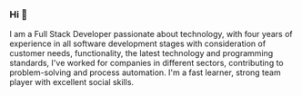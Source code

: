 ### Hi 👋

<!--
**alan1204/alan1204** is a ✨ _special_ ✨ repository because its `README.md` (this file) appears on your GitHub profile.

Here are some ideas to get you started:

- 🔭 I’m currently working on ...
- 🌱 I’m currently learning ...
- 👯 I’m looking to collaborate on ...
- 🤔 I’m looking for help with ...
- 💬 Ask me about ...
- 📫 How to reach me: ...
- 😄 Pronouns: ...
- ⚡ Fun fact: ...
-->

I am a Full Stack Developer passionate about technology, with four years of experience in all software development stages with consideration of customer needs, functionality, the latest technology and programming standards, I've worked for companies in different sectors, contributing to problem-solving and process automation. I'm a fast learner, strong team player with excellent social skills.
